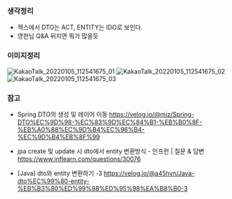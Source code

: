 ### 생각정리

- 젝스에서 DTO는 ACT, ENTITY는 IDO로 보인다.
- 영한님 Q&A 뒤지면 뭐가 많을듯

### 이미지정리
![KakaoTalk_20220105_112541675_01](https://user-images.githubusercontent.com/13810291/148150939-d1e748a0-90ac-4742-b58a-925cc808a29e.jpg)
![KakaoTalk_20220105_112541675_02](https://user-images.githubusercontent.com/13810291/148150942-84b7eeea-7bbe-4a25-8128-d9dd1a33709f.jpg)
![KakaoTalk_20220105_112541675_03](https://user-images.githubusercontent.com/13810291/148150944-7611337c-62b2-4e52-b4fa-ecd62c703a2e.jpg)
  
### 참고 

- Spring DTO의 생성 및 레이어 이동
https://velog.io/@miz/Spring-DTO%EC%9D%98-%EC%83%9D%EC%84%B1-%EB%B0%8F-%EB%A0%88%EC%9D%B4%EC%96%B4-%EC%9D%B4%EB%8F%99

- jpa create 및 update 시 dto에서 entity 변환방식 - 인프런 | 질문 & 답변
https://www.inflearn.com/questions/30076

- [Java] dto와 entity 변환하기 -3 <Generic Method>
https://velog.io/@a45hvn/Java-dto%EC%99%80-entity-%EB%B3%80%ED%99%98%ED%95%98%EA%B8%B0-3